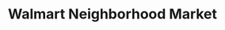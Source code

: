 ---
title: "Walmart Neighborhood Market"
url: /riverview/walmart-neighborhood-market/
shop: Supermarkt
---